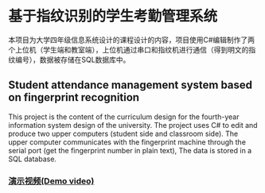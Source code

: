 # 基于指纹识别的学生考勤管理系统
本项目为大学四年级信息系统设计的课程设计的内容，项目使用C#编辑制作了两个上位机（学生端和教室端），上位机通过串口和指纹机进行通信（得到明文的指纹编号），数据被存储在SQL数据库中。

## Student attendance management system based on fingerprint recognition
This project is the content of the curriculum design for the fourth-year information system design of the university. The project uses C# to edit and produce two upper computers (student side and classroom side). The upper computer communicates with the fingerprint machine through the serial port (get the fingerprint number in plain text), The data is stored in a SQL database.

### [演示视频(Demo video)](https://www.bilibili.com/video/BV1BZ4y1G7Gy/)
